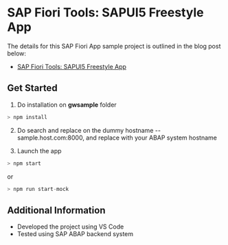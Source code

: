 # SAP Fiori Tools: SAPUI5 Freestyle App

The details for this SAP Fiori App sample project is outlined in the blog post below:
- [SAP Fiori Tools: SAPUI5 Freestyle App](https://blogs.sap.com/2020/08/03/sap-fiori-tools-sapui5-freestyle-app)

## Get Started

1. Do installation on **gwsample** folder

```swift
> npm install
```

2. Do search and replace on the dummy hostname -- sample.host.com:8000, and replace with your ABAP system hostname

3. Launch the app

```swift
> npm start
```
or
```swift
> npm run start-mock
```


## Additional Information

- Developed the project using VS Code
- Tested using SAP ABAP backend system